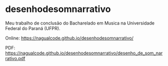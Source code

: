 # desenhodesomnarrativo
Meu trabalho de conclusão do Bacharelado em Musica na Universidade Federal do Paraná (UFPR).


Online: https://nagualcode.github.io/desenhodesomnarrativo/

PDF: https://nagualcode.github.io/desenhodesomnarrativo/desenho_de_som_narrativo.pdf
